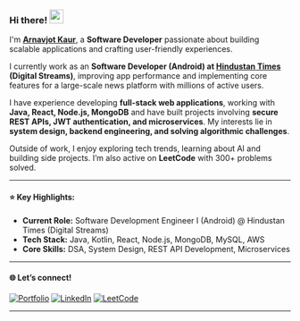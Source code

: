 ### Hi there! <img src="https://emojis.slackmojis.com/emojis/images/1536351075/4594/blob-wave.gif" width="25"/>

I'm [**Arnavjot Kaur**](https://arnavjotkaur.vercel.app/), a **Software Developer** passionate about building scalable applications and crafting user-friendly experiences.

I currently work as an **Software Developer (Android) at [Hindustan Times](https://www.hindustantimes.com/) (Digital Streams)**, improving app performance and implementing core features for a large-scale news platform with millions of active users.  

I have experience developing **full-stack web applications**, working with **Java, React, Node.js, MongoDB** and have built projects involving **secure REST APIs, JWT authentication, and microservices**. My interests lie in **system design, backend engineering, and solving algorithmic challenges**.

Outside of work, I enjoy exploring tech trends, learning about AI and building side projects. I’m also active on **LeetCode** with 300+ problems solved.
 
---

#### ⭐ Key Highlights:
- **Current Role:** Software Development Engineer I (Android) @ Hindustan Times (Digital Streams)
- **Tech Stack:** Java, Kotlin, React, Node.js, MongoDB, MySQL, AWS
- **Core Skills:** DSA, System Design, REST API Development, Microservices

---

#### 🌐 Let’s connect!
[<img alt="Portfolio" src="https://img.shields.io/badge/Portfolio-%23000000.svg?&style=for-the-badge&logoColor=white" />](https://arnavjotkaur.vercel.app/)  [<img alt="LinkedIn" src="https://img.shields.io/badge/LinkedIn-%230E76A8.svg?&style=for-the-badge&logo=LinkedIn&logoColor=white" />](https://linkedin.com/in/arnavjotkaur) [<img alt="LeetCode" src="https://img.shields.io/badge/LeetCode-%23FFA116.svg?&style=for-the-badge&logoColor=white" />](https://leetcode.com/arnavjot)  

---

